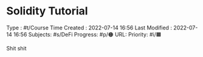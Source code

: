 # Solidity Tutorial
Type : #t/Course
Time Created : 2022-07-14 16:56
Last Modified : 2022-07-14 16:56
Subjects: #s/DeFi 
Progress: #p/🟠 
URL: 
Priority: #i/🟧 

Shit shit